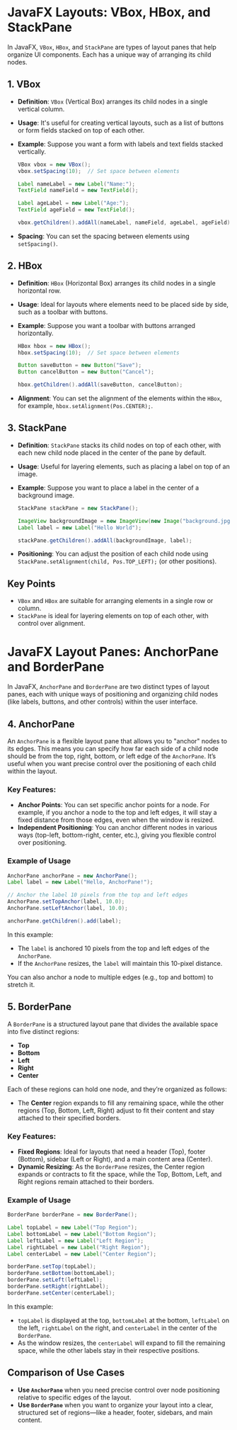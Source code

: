 # JavaFX Layouts: VBox, HBox, and StackPane

In JavaFX, `VBox`, `HBox`, and `StackPane` are types of layout panes that help organize UI components. Each has a unique way of arranging its child nodes.

## 1. VBox

- **Definition**: `VBox` (Vertical Box) arranges its child nodes in a single vertical column.
- **Usage**: It's useful for creating vertical layouts, such as a list of buttons or form fields stacked on top of each other.
- **Example**: Suppose you want a form with labels and text fields stacked vertically.

  ```java
  VBox vbox = new VBox();
  vbox.setSpacing(10);  // Set space between elements

  Label nameLabel = new Label("Name:");
  TextField nameField = new TextField();

  Label ageLabel = new Label("Age:");
  TextField ageField = new TextField();

  vbox.getChildren().addAll(nameLabel, nameField, ageLabel, ageField);
  ```

- **Spacing**: You can set the spacing between elements using `setSpacing()`.

## 2. HBox

- **Definition**: `HBox` (Horizontal Box) arranges its child nodes in a single horizontal row.
- **Usage**: Ideal for layouts where elements need to be placed side by side, such as a toolbar with buttons.
- **Example**: Suppose you want a toolbar with buttons arranged horizontally.

  ```java
  HBox hbox = new HBox();
  hbox.setSpacing(10);  // Set space between elements

  Button saveButton = new Button("Save");
  Button cancelButton = new Button("Cancel");

  hbox.getChildren().addAll(saveButton, cancelButton);
  ```

- **Alignment**: You can set the alignment of the elements within the `HBox`, for example, `hbox.setAlignment(Pos.CENTER);`.

## 3. StackPane

- **Definition**: `StackPane` stacks its child nodes on top of each other, with each new child node placed in the center of the pane by default.
- **Usage**: Useful for layering elements, such as placing a label on top of an image.
- **Example**: Suppose you want to place a label in the center of a background image.

  ```java
  StackPane stackPane = new StackPane();

  ImageView backgroundImage = new ImageView(new Image("background.jpg"));
  Label label = new Label("Hello World");

  stackPane.getChildren().addAll(backgroundImage, label);
  ```

- **Positioning**: You can adjust the position of each child node using `StackPane.setAlignment(child, Pos.TOP_LEFT);` (or other positions).

## Key Points

- `VBox` and `HBox` are suitable for arranging elements in a single row or column.
- `StackPane` is ideal for layering elements on top of each other, with control over alignment.

# JavaFX Layout Panes: AnchorPane and BorderPane

In JavaFX, `AnchorPane` and `BorderPane` are two distinct types of layout panes, each with unique ways of positioning and organizing child nodes (like labels, buttons, and other controls) within the user interface.

## 4. AnchorPane

An `AnchorPane` is a flexible layout pane that allows you to "anchor" nodes to its edges. This means you can specify how far each side of a child node should be from the top, right, bottom, or left edge of the `AnchorPane`. It’s useful when you want precise control over the positioning of each child within the layout.

### Key Features:

- **Anchor Points**: You can set specific anchor points for a node. For example, if you anchor a node to the top and left edges, it will stay a fixed distance from those edges, even when the window is resized.
- **Independent Positioning**: You can anchor different nodes in various ways (top-left, bottom-right, center, etc.), giving you flexible control over positioning.

### Example of Usage

```java
AnchorPane anchorPane = new AnchorPane();
Label label = new Label("Hello, AnchorPane!");

// Anchor the label 10 pixels from the top and left edges
AnchorPane.setTopAnchor(label, 10.0);
AnchorPane.setLeftAnchor(label, 10.0);

anchorPane.getChildren().add(label);
```

In this example:

- The `label` is anchored 10 pixels from the top and left edges of the `AnchorPane`.
- If the `AnchorPane` resizes, the `label` will maintain this 10-pixel distance.

You can also anchor a node to multiple edges (e.g., top and bottom) to stretch it.

## 5. BorderPane

A `BorderPane` is a structured layout pane that divides the available space into five distinct regions:

- **Top**
- **Bottom**
- **Left**
- **Right**
- **Center**

Each of these regions can hold one node, and they’re organized as follows:

- The **Center** region expands to fill any remaining space, while the other regions (Top, Bottom, Left, Right) adjust to fit their content and stay attached to their specified borders.

### Key Features:

- **Fixed Regions**: Ideal for layouts that need a header (Top), footer (Bottom), sidebar (Left or Right), and a main content area (Center).
- **Dynamic Resizing**: As the `BorderPane` resizes, the Center region expands or contracts to fit the space, while the Top, Bottom, Left, and Right regions remain attached to their borders.

### Example of Usage

```java
BorderPane borderPane = new BorderPane();

Label topLabel = new Label("Top Region");
Label bottomLabel = new Label("Bottom Region");
Label leftLabel = new Label("Left Region");
Label rightLabel = new Label("Right Region");
Label centerLabel = new Label("Center Region");

borderPane.setTop(topLabel);
borderPane.setBottom(bottomLabel);
borderPane.setLeft(leftLabel);
borderPane.setRight(rightLabel);
borderPane.setCenter(centerLabel);
```

In this example:

- `topLabel` is displayed at the top, `bottomLabel` at the bottom, `leftLabel` on the left, `rightLabel` on the right, and `centerLabel` in the center of the `BorderPane`.
- As the window resizes, the `centerLabel` will expand to fill the remaining space, while the other labels stay in their respective positions.

## Comparison of Use Cases

- **Use `AnchorPane`** when you need precise control over node positioning relative to specific edges of the layout.
- **Use `BorderPane`** when you want to organize your layout into a clear, structured set of regions—like a header, footer, sidebars, and main content.

